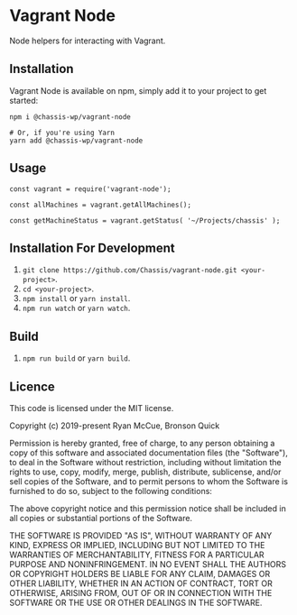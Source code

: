 # Vagrant Node

Node helpers for interacting with Vagrant.

## Installation

Vagrant Node is available on npm, simply add it to your project to get started:

```
npm i @chassis-wp/vagrant-node

# Or, if you're using Yarn
yarn add @chassis-wp/vagrant-node
```

## Usage

```
const vagrant = require('vagrant-node');

const allMachines = vagrant.getAllMachines();

const getMachineStatus = vagrant.getStatus( '~/Projects/chassis' );
```

## Installation For Development

1. `git clone https://github.com/Chassis/vagrant-node.git <your-project>`.
2. `cd <your-project>`.
3. `npm install` or `yarn install`.
4. `npm run watch` or `yarn watch`.

## Build

1. `npm run build` or `yarn build`.

## Licence
This code is licensed under the MIT license.

Copyright (c) 2019-present Ryan McCue, Bronson Quick

Permission is hereby granted, free of charge, to any person obtaining a copy of this software and associated documentation files (the "Software"), to deal in the Software without restriction, including without limitation the rights to use, copy, modify, merge, publish, distribute, sublicense, and/or sell copies of the Software, and to permit persons to whom the Software is furnished to do so, subject to the following conditions:

The above copyright notice and this permission notice shall be included in all copies or substantial portions of the Software.

THE SOFTWARE IS PROVIDED "AS IS", WITHOUT WARRANTY OF ANY KIND, EXPRESS OR IMPLIED, INCLUDING BUT NOT LIMITED TO THE WARRANTIES OF MERCHANTABILITY, FITNESS FOR A PARTICULAR PURPOSE AND NONINFRINGEMENT. IN NO EVENT SHALL THE AUTHORS OR COPYRIGHT HOLDERS BE LIABLE FOR ANY CLAIM, DAMAGES OR OTHER LIABILITY, WHETHER IN AN ACTION OF CONTRACT, TORT OR OTHERWISE, ARISING FROM, OUT OF OR IN CONNECTION WITH THE SOFTWARE OR THE USE OR OTHER DEALINGS IN THE SOFTWARE.
